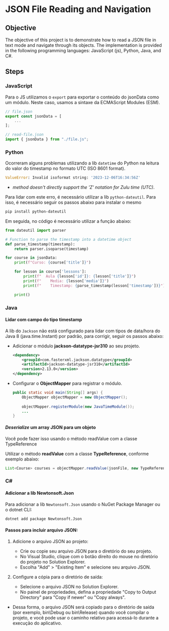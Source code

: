 # JSON File Reading and Navigation

## Objective
The objective of this project is to demonstrate how to read a JSON file in text mode and navigate through its objects. The implementation is provided in the following programming languages: JavaScript (js), Python, Java, and C#.

## Steps

### JavaScript

Para o JS utilizamos o ``export`` para exportar o conteúdo do jsonData como um módulo. Neste caso, usamos a sintaxe da ECMAScript Modules (ESM).

```javascript
// file.json
export const jsonData = [
    ...
];

// read-file.json
import { jsonData } from "./file.js";
```

### Python

Ocorreram alguns problemas utilizando a lib ``datetime`` do Python na leitura do valor do timestamp no formato UTC (ISO 8601 format). 

```python
ValueError: Invalid isoformat string: '2023-12-06T16:34:56Z'
```
- *method doesn't directly support the 'Z' notation for Zulu time (UTC)*.


Para lidar com este erro, é necessário utilizar a lib ``python-dateutil``. Para isso, é necessário seguir os passos abaixo para instalar o mesmo

```bash
pip install python-dateutil
```

Em seguida, no código é necessário utilizar a função abaixo:

```python
from dateutil import parser

# Function to parse the timestamp into a datetime object
def parse_timestamp(timestamp):
    return parser.isoparse(timestamp)

for course in jsonData:
    print(f"Curso: {course['title']}")

    for lesson in course['lessons']:
        print(f"  Aula {lesson['id']}: {lesson['title']}")
        print(f"    Media: {lesson['media']}")
        print(f"    Timestamp: {parse_timestamp(lesson['timestamp'])}")

    print()
```

### Java

####  Lidar com campo do tipo timestamp

A lib do ```Jackson``` não está configurado para lidar com tipos de data/hora do Java 8 (java.time.Instant) por padrão, para corrigir, seguir os passos abaixo:

- Adicionar o módulo **jackson-datatype-jsr310** ao seu projeto.

    ```xml
    <dependency>
        <groupId>com.fasterxml.jackson.datatype</groupId>
        <artifactId>jackson-datatype-jsr310</artifactId>
        <version>2.13.0</version>
    </dependency>
    ```
- Configurar o **ObjectMapper** para registrar o módulo. 

    ```java
    public static void main(String[] args) {
        ObjectMapper objectMapper = new ObjectMapper();
        
        objectMapper.registerModule(new JavaTimeModule());
        ...
    }
    ```

#### *Deserialize* um array JSON para um objeto 

Você pode fazer isso usando o método readValue com a classe TypeReference

Utilizar o método **readValue** com a classe **TypeReference**, conforme exemplo abaixo:

```java
List<Course> courses = objectMapper.readValue(jsonFile, new TypeReference<List<Course>>() {});
```
### C#

#### Adicionar a lib Newtonsoft.Json
Para adicionar a lib ```Newtonsoft.Json``` usando o NuGet Package Manager ou o dotnet CLI:
    
```bash
dotnet add package Newtonsoft.Json
```

#### Passos para incluir arquivo JSON:

1. Adicione o arquivo JSON ao projeto:
    - Crie ou copie seu arquivo JSON para o diretório do seu projeto.
    - No Visual Studio, clique com o botão direito do mouse no diretório do projeto no Solution Explorer.
    - Escolha "Add" > "Existing Item" e selecione seu arquivo JSON.

2. Configure a cópia para o diretório de saída:
    - Selecione o arquivo JSON no Solution Explorer.
    - No painel de propriedades, defina a propriedade "Copy to Output Directory" para "Copy if newer" ou "Copy always".

- Dessa forma, o arquivo JSON será copiado para o diretório de saída (por exemplo, bin\Debug ou bin\Release) quando você compilar o projeto, e você pode usar o caminho relativo para acessá-lo durante a execução do aplicativo.



